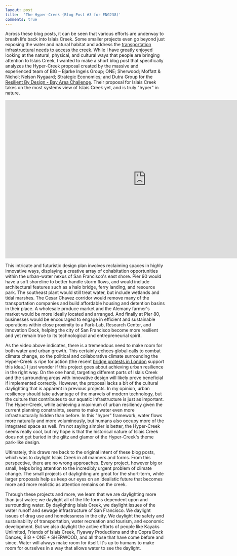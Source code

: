 ```yaml
---
layout: post
title:  'The Hyper-Creek (Blog Post #3 for ENG238)'
comments: true
---
```


Across these blog posts, it can be seen that various efforts are underway to breath life back into Islais Creek. Some smaller projects even go beyond just exposing the water and natural habitat and address the [transportation infrastructural needs to access the creek](https://sf.streetsblog.org/2018/03/09/eyes-on-the-street-cargo-way-bike-lane-finally-gets-paved/). While I have greatly enjoyed looking at the natural, physical, and cultural ways that people are bringing attention to Islais Creek, I wanted to make a short blog post that specifically analyzes the Hyper-Creek proposal created by the massive and experienced team of BIG – Bjarke Ingels Group; ONE; Sherwood; Moffatt & Nichol; Nelson Nygaard; Strategic Economics; and Dutra Group for the [Resilient By Design - Bay Area Challenge](http://www.resilientbayarea.org/). Their proposal for Islais Creek takes on the most systems view of Islais Creek yet, and is truly "hyper" in nature.

<center>
<iframe width="888" height="500" src="https://www.youtube.com/embed/BVtmxwOPAaw" frameborder="0" allow="accelerometer; autoplay; encrypted-media; gyroscope; picture-in-picture" allowfullscreen> </iframe>
</center>

This intricate and futuristic design plan involves reclaiming spaces in highly innovative ways, displaying a creative array of cohabitation opportunities within the urban-water nexus of San Francisco's east shore. Pier 90 would have a soft shoreline to better handle storm flows, and would include architectural features such as a halo bridge, ferry landing, and resource park. The southeast plant would still treat water, but include wetlands and tidal marshes. The Cesar Chavez corridor would remove many of the transportation companies and build affordable housing and detention basins in their place. A wholesale produce market and the Alemany farmer's market would be more ideally located and arranged. And finally at Pier 80, businesses would be encouraged to engage in efficient and sustainable operations within close proximity to a Park-Lab, Research Center, and Innovation Dock, helping the city of San Francisco become more resilient and yet remain true to its technological and entrepreneurial spirit. 

As the video above indicates, there is a tremendous need to make room for both water and urban growth. This certainly echoes global calls to combat climate change, so the political and collaborative climate surrounding the Hyper-Creek is ripe for action (the recent [bridge protests in London](https://www.theguardian.com/environment/2018/nov/17/thousands-gather-to-block-london-bridges-in-climate-rebellion) support this idea.) I just wonder if this project goes about achieving urban resilience in the right way. On the one hand, targeting different parts of Islais Creek and the surrounding areas with innovative design will likely prove beneficial if implemented correctly. However, the proposal lacks a bit of the cultural daylighting that is apparent in previous projects. In my opinion, urban resiliency should take advantage of the marvels of modern technology, but the culture that contributes to our aquatic infrastructure is just as important. The Hyper-Creek, while achieving a maximum of urban resiliency given the current planning constraints, seems to make water even more infrastructurally hidden than before. In this "hyper" framework, water flows more naturally and more voluminously, but humans also occupy more of the integrated space as well. I'm not saying simpler is better, the Hyper-Creek seems really cool, but my hope is that the historical nature of Islais Creek does not get buried in the glitz and glamor of the Hyper-Creek's theme park-like design.

Ultimately, this draws me back to the original intent of these blog posts, which was to daylight Islais Creek in all manners and forms. From this perspective, there are no wrong approaches. Every project, however big or small, helps bring attention to the incredibly urgent problem of climate change. The small projects of daylighting are great for the short-term, while larger proposals help us keep our eyes on an idealistic future that becomes more and more realistic as attention remains on the creek.

Through these projects and more, we learn that we are daylighting more than just water; we daylight all of the life forms dependent upon and surrounding water. By daylighting Islais Creek, we daylight issues of the water runoff and sewage infrastructure of San Francisco. We daylight issues of drug use and homelessness in the city. We daylight the safety and sustainability of transportation, water recreation and tourism, and economic development. But we also daylight the active efforts of people like Kayaks Unlimited, Friends of Islais Creek, Flyaway Productions and the Copra Dock Dances, BIG + ONE + SHERWOOD, and all those that have come before and since. Water will always make room for itself. It's up to humans to make room for ourselves in a way that allows water to see the daylight.


